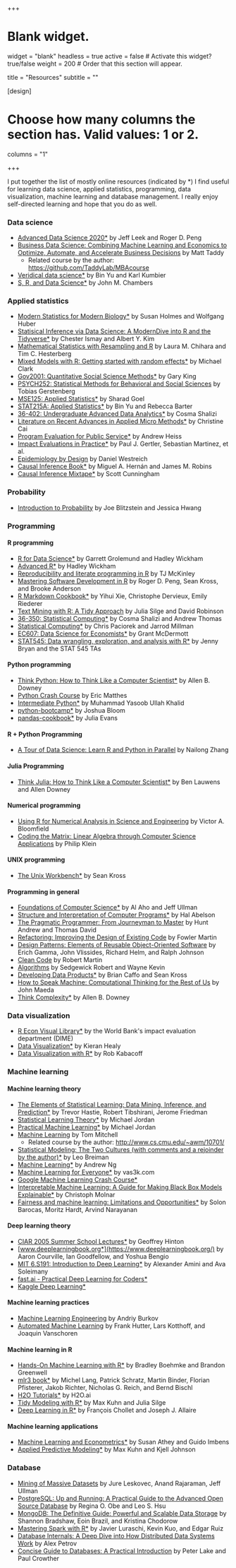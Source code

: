 +++
# Blank widget.
widget = "blank"
headless = true
active = false  # Activate this widget? true/false
weight = 200  # Order that this section will appear.

title = "Resources"
subtitle = ""

[design]
  # Choose how many columns the section has. Valid values: 1 or 2.
  columns = "1"

+++

I put together the list of mostly online resources (indicated by *) I find useful for learning data science, applied statistics, programming, data visualization, machine learning and database management. I really enjoy self-directed learning and hope that you do as well.

### Data science 

- [Advanced Data Science 2020*](http://jtleek.com/ads2020/) by Jeff Leek and Roger D. Peng 
- [Business Data Science: Combining Machine Learning and Economics to Optimize, Automate, and Accelerate Business Decisions](https://www.amazon.com/Business-Data-Science-Combining-Accelerate/dp/1260452778) by Matt Taddy 
  - Related course by the author: https://github.com/TaddyLab/MBAcourse
- [Veridical data science*](https://bids.berkeley.edu/sites/default/files/2020-0213-yu-kumbier-veridical-data-science-plus-qnas.pdf) by Bin Yu and Karl Kumbier
- [S, R, and Data Science*](https://journal.r-project.org/archive/2020/RJ-2020-028/RJ-2020-028.pdf) by John M. Chambers 

### Applied statistics 

- [Modern Statistics for Modern Biology*](https://www.huber.embl.de/msmb/) by Susan Holmes and Wolfgang Huber
- [Statisical Inference via Data Science: A ModernDive into R and the Tidyverse*](https://moderndive.com/) by Chester Ismay and Albert Y. Kim
- [Mathematical Statistics with Resampling and R](https://www.amazon.com/Mathematical-Statistics-Resampling-Laura-Chihara/dp/1118029852) by Laura M. Chihara and Tim C. Hesterberg 
- [Mixed Models with R: Getting started with random effects*](https://m-clark.github.io/mixed-models-with-R/) by Michael Clark 
- [Gov2001: Quantitative Social Science Methods*](https://www.youtube.com/playlist?list=PL0n492lUg2sgSevEQ3bLilGbFph4l92gH) by Gary King 
- [PSYCH252: Statistical Methods for Behavioral and Social Sciences](https://psych252.github.io/psych252book/) by Tobias Gerstenberg
- [MSE125: Applied Statistics*](https://5harad.com/mse125/) by Sharad Goel 
- [STAT215A: Applied Statistics*](https://github.com/rlbarter/STAT-215A-Fall-2017) by Bin Yu and Rebecca Barter
- [36-402: Undergraduate Advanced Data Analytics*](http://www.stat.cmu.edu/~cshalizi/uADA/17/) by Cosma Shalizi
- [Literature on Recent Advances in
Applied Micro Methods*](https://christinecai.github.io/PublicGoods/applied_micro_methods.pdf) by Christine Cai
- [Program Evaluation for Public Service*](https://evalsp20.classes.andrewheiss.com/) by Andrew Heiss
- [Impact Evaluations in Practice*](https://www.worldbank.org/en/programs/sief-trust-fund/publication/impact-evaluation-in-practice) by Paul J. Gertler, Sebastian Martinez, et al.
- [Epidemiology by Design](https://www.amazon.com/dp/B07YYHG2XS/ref=dp-kindle-redirect?_encoding=UTF8&btkr=1) by Daniel Westreich 
- [Causal Inference Book*](https://cdn1.sph.harvard.edu/wp-content/uploads/sites/1268/2020/11/ciwhatif_hernanrobins_23nov20.pdf) by Miguel A. Hernán and James M. Robins
- [Causal Inference Mixtape*](https://scunning.com/cunningham_mixtape.pdf) by Scott Cunningham

### Probability 

- [Introduction to Probability](https://drive.google.com/file/d/1VmkAAGOYCTORq1wxSQqy255qLJjTNvBI/view) by Joe Blitzstein and Jessica Hwang

### Programming 

#### R programming 

- [R for Data Science*](https://r4ds.had.co.nz/) by Garrett Grolemund and Hadley Wickham 
- [Advanced R*](https://adv-r.hadley.nz/) by Hadley Wickham 
- [Reproducibility and literate programming in R](https://exeter-data-analytics.github.io/LitProg/index.html) by TJ McKinley
- [Mastering Software Development in R](https://leanpub.com/msdr) by Roger D. Peng, Sean Kross, and Brooke Anderson
- [R Markdown Cookbook*](https://bookdown.org/yihui/rmarkdown-cookbook/) by Yihui Xie, Christophe Dervieux, Emily Riederer
- [Text Mining with R: A Tidy Approach](https://www.tidytextmining.com/) by Julia Silge and David Robinson
- [36-350: Statistical Computing*](http://www.stat.cmu.edu/~cshalizi/statcomp/14/) by Cosma Shalizi and Andrew Thomas
- [Statistical Computing*](https://statistics.berkeley.edu/computing/training/tutorials) by Chris Paciorek and Jarrod Millman
- [EC607: Data Science for Economists*](https://github.com/uo-ec607/lectures#data-science-for-economists) by Grant McDermott 
- [STAT545: Data wrangling, exploration, and analysis with R*](https://stat545.com/) by Jenny Bryan and the STAT 545 TAs

#### Python programming 

- [Think Python: How to Think Like a Computer Scientist*](http://www.greenteapress.com/thinkpython/html/) by Allen B. Downey
- [Python Crash Course](https://www.amazon.com/Python-Crash-Course-Hands-Project-Based/dp/1593276036) by Eric Matthes 
- [Intermediate Python*](https://book.pythontips.com/en/latest/index.html) by Muhammad Yasoob Ullah Khalid
- [python-bootcamp*](https://github.com/profjsb/python-bootcamp/tree/master/Lectures) by Joshua Bloom 
- [pandas-cookbook*](https://github.com/jvns/pandas-cookbook) by Julia Evans 

#### R + Python Programming 

- [A Tour of Data Science: Learn R and Python in Parallel](https://www.amazon.com/Tour-Data-Science-Parallel-Chapman-ebook/dp/B08KGY4BCH/ref=sr_1_1?dchild=1&qid=1605946223&refinements=p_27%3ANailong+Zhang&s=digital-text&sr=1-1&text=Nailong+Zhang) by Nailong Zhang 

#### Julia Programming 

- [Think Julia: How to Think Like a Computer Scientist*](https://benlauwens.github.io/ThinkJulia.jl/latest/book.html) by Ben Lauwens and Allen Downey

#### Numerical programming 

- [Using R for Numerical Analysis in Science and Engineering](https://www.amazon.com/Numerical-Analysis-Science-Engineering-Chapman/dp/143988448X) by Victor A. Bloomfield 
- [Coding the Matrix: Linear Algebra through Computer Science Applications](https://www.amazon.com/Coding-Matrix-Algebra-Computer-Applications-ebook/dp/B00VSN9NHY/ref=msx_wsirn_v1_3/139-1288150-1994460?_encoding=UTF8&pd_rd_i=B00VSN9NHY&pd_rd_r=95c6bfb5-4fb6-4ac0-9e86-0dde2fd38ec7&pd_rd_w=7KG33&pd_rd_wg=4IUjX&pf_rd_p=77bfbfb0-a9eb-4e71-8d50-7ac5425f6fa1&pf_rd_r=V5PSVK5J3QEC09CPTB6T&psc=1&refRID=V5PSVK5J3QEC09CPTB6T) by Philip Klein 

#### UNIX programming 

- [The Unix Workbench*](https://seankross.com/the-unix-workbench/) by Sean Kross

#### Programming in general 

- [Foundations of Computer Science*](http://infolab.stanford.edu/~ullman/focs.html) by Al Aho and Jeff Ullman
- [Structure and Interpretation of Computer Programs*](https://mitpress.mit.edu/sites/default/files/sicp/full-text/book/book.html) by Hal Abelson
- [The Pragmatic Programmer: From Journeyman to Master](https://www.amazon.com/gp/product/B003GCTQAE/ref=ppx_yo_dt_b_search_asin_title?ie=UTF8&psc=1) by Hunt Andrew and Thomas David 
- [Refactoring: Improving the Design of Existing Code](https://www.amazon.com/gp/product/B07LCM8RG2/ref=ppx_yo_dt_b_d_asin_title_o09?ie=UTF8&psc=1) by Fowler Martin
- [Design Patterns: Elements of Reusable Object-Oriented Software](https://www.amazon.com/Design-Patterns-Elements-Reusable-Object-Oriented/dp/0201633612) by Erich Gamma, John Vlissides, Richard Helm, and Ralph Johnson
- [Clean Code](https://www.amazon.com/Clean-Code-Handbook-Software-Craftsmanship/dp/0132350882/ref=pd_lpo_14_t_2/134-5386548-7071867?_encoding=UTF8&pd_rd_i=0132350882&pd_rd_r=fe997b88-1bf4-4f56-b7a1-2e1dc642545d&pd_rd_w=Kqtep&pd_rd_wg=JDFc9&pf_rd_p=7b36d496-f366-4631-94d3-61b87b52511b&pf_rd_r=3X94WM846DV6WY8J15AZ&psc=1&refRID=3X94WM846DV6WY8J15AZ) by Robert Martin
- [Algorithms](https://www.amazon.com/Algorithms-4th-Robert-Sedgewick-dp-032157351X/dp/032157351X/ref=mt_other?_encoding=UTF8&me=&qid=) by Sedgewick Robert and Wayne Kevin
- [Developing Data Products*](https://leanpub.com/ddp) by Brian Caffo and Sean Kross
- [How to Speak Machine: Computational Thinking for the Rest of Us](https://www.amazon.com/dp/B07PCLSQ6K/ref=dp-kindle-redirect?_encoding=UTF8&btkr=1) by John Maeda 
- [Think Complexity*](http://greenteapress.com/complexity/thinkcomplexity.pdf) by Allen B. Downey

### Data visualization

- [R Econ Visual Library*](https://worldbank.github.io/r-econ-visual-library/) by the World Bank's impact evaluation department (DIME) 
- [Data Visualization*](https://socviz.co/) by Kieran Healy 
- [Data Visualization with R*](https://rkabacoff.github.io/datavis/) by Rob Kabacoff

### Machine learning 

#### Machine learning theory 

- [The Elements of Statistical Learning: Data Mining, Inference, and Prediction*](https://web.stanford.edu/~hastie/ElemStatLearn/) by Trevor Hastie, Robert Tibshirani, Jerome Friedman
- [Statistical Learning Theory*](https://people.eecs.berkeley.edu/~jordan/courses/281B-spring04/) by Michael Jordan
- [Practical Machine Learning*](https://people.eecs.berkeley.edu/~jordan/courses/294-fall09/) by Michael Jordan
- [Machine Learning](http://www.cs.cmu.edu/afs/cs.cmu.edu/user/mitchell/ftp/mlbook.html) by Tom Mitchell
  - Related course by the author: http://www.cs.cmu.edu/~awm/10701/
- [Statistical Modeling: The Two Cultures (with comments and a rejoinder by the author)*](https://projecteuclid.org/euclid.ss/1009213726) by Leo Breiman
- [Machine Learning*](https://www.coursera.org/courses?query=machine%20learning%20andrew%20ng) by Andrew Ng
- [Machine Learning for Everyone*](https://vas3k.com/blog/machine_learning/) by vas3k.com
- [Google Machine Learning Crash Course*](https://developers.google.com/machine-learning/crash-course/)
- [Interpretable Machine Learning: A Guide for Making Black Box Models Explainable*](https://christophm.github.io/interpretable-ml-book/) by Christoph Molnar
- [Fairness and machine learning: Limitations and Opportunities*](https://fairmlbook.org/) by Solon Barocas, Moritz Hardt, Arvind Narayanan

#### Deep learning theory 

- [CIAR 2005 Summer School Lectures*](http://www.cs.toronto.edu/~hinton/sstut.html) by Geoffrey Hinton
- [www.deeplearningbook.org*](https://www.deeplearningbook.org/) by Aaron Courville, Ian Goodfellow, and Yoshua Bengio
- [MIT 6.S191: Introduction to Deep Learning*](http://introtodeeplearning.com/) by Alexander Amini and Ava Soleimany
- [fast.ai - Practical Deep Learning for Coders*](https://course.fast.ai/)
- [Kaggle Deep Learning*](https://www.kaggle.com/learn/deep-learning)

#### Machine learning practices  

- [Machine Learning Engineering](https://www.amazon.com/dp/B08HKSG5X8/ref=dp-kindle-redirect?_encoding=UTF8&btkr=1) by Andriy Burkov 
- [Automated Machine Learning](https://link.springer.com/book/10.1007/978-3-030-05318-5) by Frank Hutter, Lars Kotthoff, and Joaquin Vanschoren

#### Machine learning in R

- [Hands-On Machine Learning with R*](https://bradleyboehmke.github.io/HOML/) by Bradley Boehmke and Brandon Greenwell
- [mlr3 book*](https://mlr3book.mlr-org.com/) by Michel Lang, Patrick Schratz, Martin Binder, Florian Pfisterer, Jakob Richter, Nicholas G. Reich, and Bernd Bischl
- [H2O Tutorials*](http://docs.h2o.ai/h2o-tutorials/latest-stable/index.html) by H2O.ai
- [Tidy Modeling with R*](https://www.tmwr.org/) by Max Kuhn and Julia Silge
- [Deep Learning in R*](https://www.manning.com/books/deep-learning-with-r) by François Chollet and Joseph J. Allaire

#### Machine learning applications 

- [Machine Learning and Econometrics*](https://www.aeaweb.org/conference/cont-ed/2018-webcasts) by Susan Athey and Guido Imbens
- [Applied Predictive Modeling*](http://appliedpredictivemodeling.com/) by Max Kuhn and Kjell Johnson

### Database 

- [Mining of Massive Datasets](http://www.mmds.org/) by Jure Leskovec, Anand Rajaraman, Jeff Ullman
- [PostgreSQL: Up and Running: A Practical Guide to the Advanced Open Source Database](https://www.amazon.com/gp/product/B076C4WLBP/ref=ppx_yo_dt_b_search_asin_title?ie=UTF8&psc=1) by Regina O. Obe and Leo S. Hsu
- [MongoDB: The Definitive Guide: Powerful and Scalable Data Storage](https://www.amazon.com/gp/product/B082J7DMBX/ref=ppx_yo_dt_b_d_asin_title_o03?ie=UTF8&psc=1) by Shannon Bradshaw, Eoin Brazil, and Kristina Chodorow 
- [Mastering Spark with R*](https://therinspark.com/) by Javier Luraschi, Kevin Kuo, and Edgar Ruiz
- [Database Internals: A Deep Dive into How Distributed Data Systems Work](https://www.amazon.com/Database-Internals-Deep-Distributed-Systems-ebook/dp/B07XW76VHZ/ref=sr_1_1?dchild=1&keywords=database&qid=1602085126&s=digital-text&sr=1-1) by Alex Petrov 
- [Concise Guide to Databases: A Practical Introduction](https://www.amazon.com/gp/product/B00GV38QL0/ref=ppx_yo_dt_b_d_asin_title_o04?ie=UTF8&psc=1) by Peter Lake and Paul Crowther
